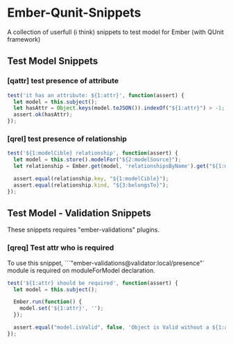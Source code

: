Ember-Qunit-Snippets
====================

A collection of userfull (i think) snippets to test model for Ember (with QUnit framework)

Test Model Snippets
-------------------

### [qattr] test presence of attribute

```js
test('it has an attribute: ${1:attr}', function(assert) {
  let model = this.subject();
  let hasAttr = Object.keys(model.toJSON()).indexOf("${1:attr}") > -1;
  assert.ok(hasAttr);
});
```
### [qrel] test presence of relationship

```js
test('${1:modelCible} relationship', function(assert) {
  let model = this.store().modelFor("${2:modelSource}");
  let relationship = Ember.get(model, 'relationshipsByName').get("${1:modelCible}");

  assert.equal(relationship.key, "${1:modelCible}");
  assert.equal(relationship.kind, "${3:belongsTo}");
});
```

Test Model - Validation Snippets
--------------------------------

These snippets requires "ember-validations" plugins.

### [qreq] Test attr who is required

To use this snippet, ```"ember-validations@validator:local/presence"` module is required on moduleForModel declaration.

```js
test('${1:attr} should be required', function(assert) {
  let model = this.subject();

  Ember.run(function() {
    model.set('${1:attr}', '');
  });

  assert.equal("model.isValid", false, 'Object is Valid without a ${1:attr}');
});
```
